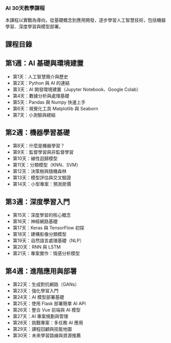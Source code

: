 ### AI 30天教學課程

本課程以實戰為導向，從基礎概念到應用開發，逐步學習人工智慧技術，包括機器學習、深度學習與模型部署。

## 課程目錄

## 第1週：AI 基礎與環境建置
- 第1天：人工智慧簡介與歷史
- 第2天：Python 與 AI 的連結
- 第3天：AI 開發環境建置（Jupyter Notebook、Google Colab）
- 第4天：數據分析與處理基礎
- 第5天：Pandas 與 Numpy 快速上手
- 第6天：視覺化工具 Matplotlib 與 Seaborn
- 第7天：小測驗與總結

## 第2週：機器學習基礎
- 第8天：什麼是機器學習？
- 第9天：監督學習與非監督學習
- 第10天：線性迴歸模型
- 第11天：分類模型（KNN、SVM）
- 第12天：決策樹與隨機森林
- 第13天：模型評估與交叉驗證
- 第14天：小型專案：預測房價

## 第3週：深度學習入門
- 第15天：深度學習的核心概念
- 第16天：神經網路基礎
- 第17天：Keras 與 TensorFlow 初探
- 第18天：建構影像分類模型
- 第19天：自然語言處理基礎（NLP）
- 第20天：RNN 與 LSTM
- 第21天：專案實作：情感分析模型

## 第4週：進階應用與部署
- 第22天：生成對抗網路（GANs）
- 第23天：強化學習入門
- 第24天：AI 模型部署基礎
- 第25天：使用 Flask 部署簡單 AI API
- 第26天：整合 Vue 前端與 AI 模型
- 第27天：AI 專案規劃與管理
- 第28天：挑戰專案：多任務 AI 應用
- 第29天：課程回顧與技能地圖
- 第30天：未來學習路線與資源推薦
